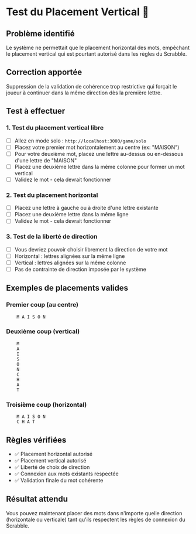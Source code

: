 # Test du Placement Vertical 🧪

## Problème identifié

Le système ne permettait que le placement horizontal des mots, empêchant le placement vertical qui est pourtant autorisé dans les règles du Scrabble.

## Correction apportée

Suppression de la validation de cohérence trop restrictive qui forçait le joueur à continuer dans la même direction dès la première lettre.

## Test à effectuer

### 1. Test du placement vertical libre

- [ ] Allez en mode solo : `http://localhost:3000/game/solo`
- [ ] Placez votre premier mot horizontalement au centre (ex: "MAISON")
- [ ] Pour votre deuxième mot, placez une lettre au-dessus ou en-dessous d'une lettre de "MAISON"
- [ ] Placez une deuxième lettre dans la même colonne pour former un mot vertical
- [ ] Validez le mot - cela devrait fonctionner

### 2. Test du placement horizontal

- [ ] Placez une lettre à gauche ou à droite d'une lettre existante
- [ ] Placez une deuxième lettre dans la même ligne
- [ ] Validez le mot - cela devrait fonctionner

### 3. Test de la liberté de direction

- [ ] Vous devriez pouvoir choisir librement la direction de votre mot
- [ ] Horizontal : lettres alignées sur la même ligne
- [ ] Vertical : lettres alignées sur la même colonne
- [ ] Pas de contrainte de direction imposée par le système

## Exemples de placements valides

### Premier coup (au centre)

```
    M A I S O N
```

### Deuxième coup (vertical)

```
    M
    A
    I
    S
    O
    N
    C
    H
    A
    T
```

### Troisième coup (horizontal)

```
    M A I S O N
    C H A T
```

## Règles vérifiées

- ✅ Placement horizontal autorisé
- ✅ Placement vertical autorisé
- ✅ Liberté de choix de direction
- ✅ Connexion aux mots existants respectée
- ✅ Validation finale du mot cohérente

## Résultat attendu

Vous pouvez maintenant placer des mots dans n'importe quelle direction (horizontale ou verticale) tant qu'ils respectent les règles de connexion du Scrabble.
